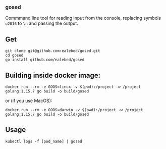 ### gosed

Commmand line tool for reading input from the console, replacing symbols `u2016` to `\n` and passing the output.

## Get
```
git clone git@github.com:ealebed/gosed.git
cd gosed
go install github.com/ealebed/gosed
```

## Building inside docker image:
```
docker run --rm -e GOOS=linux -v $(pwd):/project -w /project golang:1.15.7 go build -o build/gosed
```
or (if you use MacOS):
```
docker run --rm -e GOOS=darwin -v $(pwd):/project -w /project golang:1.15.7 go build -o build/gosed
```

## Usage
```
kubectl logs -f [pod_name] | gosed
```

